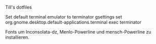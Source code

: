 Till's dotfiles

Set default terminal emulator to terminator
gsettings set org.gnome.desktop.default-applications.terminal exec terminator

Fonts um Inconsolata-dz,  Menlo-Powerline und mensch-Powerline zu installieren.
